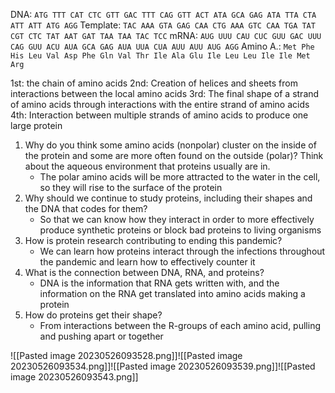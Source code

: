 DNA: `ATG TTT CAT CTC GTT GAC TTT CAG GTT ACT ATA GCA GAG ATA TTA CTA ATT ATT ATG AGG`
Template: `TAC AAA GTA GAG CAA CTG AAA GTC CAA TGA TAT CGT CTC TAT AAT GAT TAA TAA TAC TCC`
mRNA: `AUG UUU CAU CUC GUU GAC UUU CAG GUU ACU AUA GCA GAG AUA UUA CUA AUU AUU AUG AGG`
Amino A.: `Met Phe His Leu Val Asp Phe Gln Val Thr Ile Ala Glu Ile Leu Leu Ile Ile Met Arg`

1st: the chain of amino acids
2nd: Creation of helices and sheets from interactions between the local amino acids
3rd: The final shape of a strand of amino acids through interactions with the entire strand of amino acids
4th: Interaction between multiple strands of amino acids to produce one large protein

1. Why do you think some amino acids (nonpolar) cluster on the inside of the protein and some are more often found on the outside (polar)? Think about the aqueous environment that proteins usually are in.
	- The polar amino acids will be more attracted to the water in the cell, so they will rise to the surface of the protein
2. Why should we continue to study proteins, including their shapes and the DNA that codes for them?
	- So that we can know how they interact in order to more effectively produce synthetic proteins or block bad proteins to living organisms
3. How is protein research contributing to ending this pandemic?
	- We can learn how proteins interact through the infections throughout the pandemic and learn how to effectively counter it
4. What is the connection between DNA, RNA, and proteins?
	- DNA is the information that RNA gets written with, and the information on the RNA get translated into amino acids making a protein
5. How do proteins get their shape?
	- From interactions between the R-groups of each amino acid, pulling and pushing apart or together

![[Pasted image 20230526093528.png]]![[Pasted image 20230526093534.png]]![[Pasted image 20230526093539.png]]![[Pasted image 20230526093543.png]]